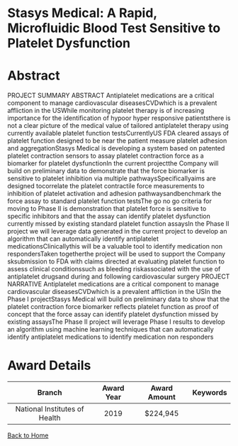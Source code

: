 
Stasys Medical: A Rapid, Microfluidic Blood Test Sensitive to Platelet Dysfunction
==================================================================================

# Abstract


PROJECT SUMMARY ABSTRACT Antiplatelet medications are a critical component to manage cardiovascular diseasesCVDwhich is a prevalent affliction in the USWhile monitoring platelet therapy is of increasing importance for the identification of hypoor hyper responsive patientsthere is not a clear picture of the medical value of tailored antiplatelet therapy using currently available platelet function testsCurrentlyUS FDA cleared assays of platelet function designed to be near the patient measure platelet adhesion and aggregationStasys Medical is developing a system based on patented platelet contraction sensors to assay platelet contraction force as a biomarker for platelet dysfunctionIn the current projectthe Company will build on preliminary data to demonstrate that the force biomarker is sensitive to platelet inhibition via multiple pathwaysSpecificallyaims are designed tocorrelate the platelet contractile force measurements to inhibition of platelet activation and adhesion pathwaysandbenchmark the force assay to standard platelet function testsThe go no go criteria for moving to Phase II is demonstration that platelet force is sensitive to specific inhibitors and that the assay can identify platelet dysfunction currently missed by existing standard platelet function assaysIn the Phase II project we will leverage data generated in the current project to develop an algorithm that can automatically identify antiplatelet medicationsClinicallythis will be a valuable tool to identify medication non respondersTaken togetherthe project will be used to support the Company sksubmission to FDA with claims directed at evaluating platelet function to assess clinical conditionssuch as bleeding riskassociated with the use of antiplatelet drugsand during and following cardiovascular surgery PROJECT NARRATIVE Antiplatelet medications are a critical component to manage cardiovascular diseasesCVDwhich is a prevalent affliction in the USIn the Phase I projectStasys Medical will build on preliminary data to show that the platelet contraction force biomarker reflects platelet function as proof of concept that the force assay can identify platelet dysfunction missed by existing assaysThe Phase II project will leverage Phase I results to develop an algorithm using machine learning techniques that can automatically identify antiplatelet medications to identify medication non responders  

# Award Details

|Branch|Award Year|Award Amount|Keywords|
| :---: | :---: | :---: | :---: |
|National Institutes of Health|2019|$224,945||
  
  


[Back to Home](https://github.com/chrischow/dod_sbir_awards/JH/#2449)
